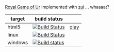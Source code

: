 [Royal Game of Ur](https://en.wikipedia.org/wiki/Royal_Game_of_Ur) implemented with [zui](https://github.com/armory3d/zui.git) ... whaaaat?

|target|build status||
|-|-|-|
|html5|[![Build Status](https://travis-ci.org/sh-dave/royal-ur.zui-client.svg?branch=master)](https://travis-ci.org/sh-dave/royal-ur.zui-client)|[play](https://sh-dave.github.io/royal-ur.zui-client)|
|linux|[![Build Status](https://travis-ci.org/sh-dave/royal-ur.zui-client.svg?branch=master)](https://travis-ci.org/sh-dave/royal-ur.zui-client)||
|windows|[![Build status](https://ci.appveyor.com/api/projects/status/github/sh-dave/royal-ur.zui-client/branch/master?svg=true)](https://ci.appveyor.com/project/sh-dave/royal-ur-zui-client)||
